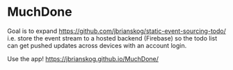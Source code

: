 # MuchDone
Goal is to expand https://github.com/jbrianskog/static-event-sourcing-todo/ i.e. store the event stream to a hosted backend (Firebase) so the todo list can get pushed updates across devices with an account login.

Use the app! https://jbrianskog.github.io/MuchDone/
